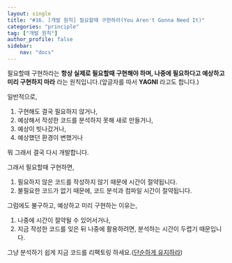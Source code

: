 ```yaml
---
layout: single
title: "#16. [개발 원칙] 필요할때 구현하라(You Aren't Gonna Need It)"
categories: "principle"
tag: ["개발 원칙"]
author_profile: false
sidebar: 
    nav: "docs"
---
```


필요할때 구현하라는 **항상 실제로 필요할때 구현해야 하며, 나중에 필요하다고 예상하고 미리 구현하지 마라** 라는 원칙입니다.(앞글자를 따서 **YAGNI** 라고도 합니다.)

일반적으로,

1. 구현해도 결국 필요하지 않거나,
2. 예상해서 작성한 코드를 분석하지 못해 새로 만들거나,
3. 예상이 빗나갔거나,
4. 예상했던 환경이 변했거나

뭐 그래서 결국 다시 개발합니다.

그래서 필요할때 구현하면,

1. 필요하지 않은 코드를 작성하지 않기 때문에 시간이 절약됩니다.
2. 불필요한 코드가 없기 때문에, 코드 분석과 컴파일 시간이 절약됩니다.

그럼에도 불구하고, 예상하고 미리 구현하는 이유는,

1. 나중에 시간이 절약될 수 있어서거나,
2. 지금 작성한 코드를 잊은 뒤 나중에 활용하려면, 분석하는 시간이 두렵기 때문입니다.

그냥 분석하기 쉽게 지금 코드를 리팩토링 하세요.([단순하게 유지하라](https://tango1202.github.io/principle/principle-keep-it-simple/))